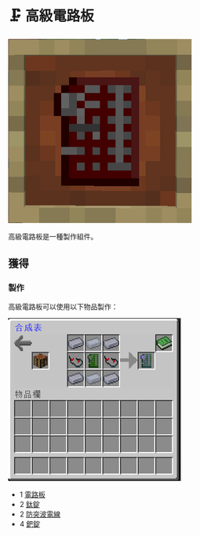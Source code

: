 # 🗜 高級電路板

![](<../.gitbook/assets/image (229) (1).png>)

高級電路板是一種製作組件。

## 獲得

### 製作

高級電路板可以使用以下物品製作：

![](<../.gitbook/assets/image (204).png>)

* 1 [電路板](Circuit-Board.md)
* 2 [鈦錠](titanium-ingot.md)
* 2 [防突波電線](Surge-Proof-Wire.md)
* 4 [鈀錠](palladium-ingot.md)
